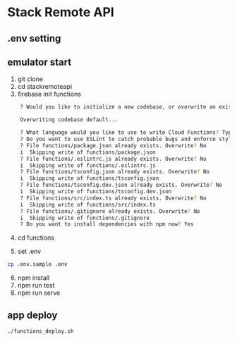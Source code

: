 # Stack Remote API

## .env setting

## emulator start

1. git clone
2. cd stackremoteapi
3. firebase init functions

```sh
    ? Would you like to initialize a new codebase, or overwrite an existing one? Overwrite

    Overwriting codebase default...

    ? What language would you like to use to write Cloud Functions? TypeScript
    ? Do you want to use ESLint to catch probable bugs and enforce style? Yes
    ? File functions/package.json already exists. Overwrite? No
    i  Skipping write of functions/package.json
    ? File functions/.eslintrc.js already exists. Overwrite? No
    i  Skipping write of functions/.eslintrc.js
    ? File functions/tsconfig.json already exists. Overwrite? No
    i  Skipping write of functions/tsconfig.json
    ? File functions/tsconfig.dev.json already exists. Overwrite? No
    i  Skipping write of functions/tsconfig.dev.json
    ? File functions/src/index.ts already exists. Overwrite? No
    i  Skipping write of functions/src/index.ts
    ? File functions/.gitignore already exists. Overwrite? No
    i  Skipping write of functions/.gitignore
    ? Do you want to install dependencies with npm now? Yes
```

4. cd functions

5. set .env

```sh
cp .env.sample .env
```

6. npm install
7. npm run test
8. npm run serve

## app deploy

```sh
./functions_deploy.sh
```
